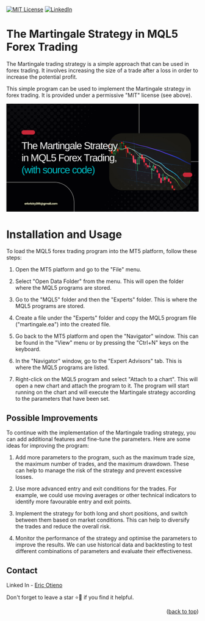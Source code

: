 <div id="top"></div>

[![MIT License][license-shield]][license-url]
[![LinkedIn][linkedin-shield]][linkedin-url]

# The Martingale Strategy in MQL5 Forex Trading

The Martingale trading strategy is a simple approach that can be used in forex trading. It involves increasing the size of a trade after a loss in order to increase the potential profit.

This simple program can be used to implement the Martingale strategy in forex trading. It is provided under a permissive "MIT" license (see above).

![Product Preview][product-preview]

# Installation and Usage

To load the MQL5 forex trading program into the MT5 platform, follow these steps:

1. Open the MT5 platform and go to the "File" menu.

2. Select "Open Data Folder" from the menu. This will open the folder where the MQL5 programs are stored.

3. Go to the "MQL5" folder and then the "Experts" folder. This is where the MQL5 programs are stored.

4. Create a file under the "Experts" folder and copy the MQL5 program file ("martingale.ea") into the created file.

5. Go back to the MT5 platform and open the "Navigator" window. This can be found in the "View" menu or by pressing the "Ctrl+N" keys on the keyboard.

6. In the "Navigator" window, go to the "Expert Advisors" tab. This is where the MQL5 programs are listed.

7. Right-click on the MQL5 program and select "Attach to a chart". This will open a new chart and attach the program to it.
   The program will start running on the chart and will execute the Martingale strategy according to the parameters that have been set.

## Possible Improvements

To continue with the implementation of the Martingale trading strategy, you can add additional features and fine-tune the parameters. Here are some ideas for improving the program:

1. Add more parameters to the program, such as the maximum trade size, the maximum number of trades, and the maximum drawdown. These can help to manage the risk of the strategy and prevent excessive losses.

2. Use more advanced entry and exit conditions for the trades. For example, we could use moving averages or other technical indicators to identify more favourable entry and exit points.

3. Implement the strategy for both long and short positions, and switch between them based on market conditions. This can help to diversify the trades and reduce the overall risk.

4. Monitor the performance of the strategy and optimise the parameters to improve the results. We can use historical data and backtesting to test different combinations of parameters and evaluate their effectiveness.

## Contact

Linked In - [Eric Otieno](https://www.linkedin.com/in/erick-otieno-7532b01b9/)

Don't forget to leave a star ⭐🤩 if you find it helpful.

<p align="right">(<a href="#top">back to top</a>)</p>

[license-shield]: https://img.shields.io/github/license/othneildrew/Best-README-Template.svg?style=for-the-badge
[license-url]: LICENSE.txt
[linkedin-shield]: https://img.shields.io/badge/-LinkedIn-black.svg?style=for-the-badge&logo=linkedin&colorB=555
[linkedin-url]: linkedin.com/in/rick-otieno-7532b01b9
[product-preview]: preview.png
